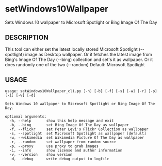 # setWindows10Wallpaper
Sets Windows 10 wallpaper to Microsoft Spotlight or Bing Image Of The Day

## DESCRIPTION

This tool can either set the latest locally stored Microsoft
Spotlight (--spotlight) image as Desktop wallpaper. Or it fetches
the latest image from Bing's Image Of The Day (--bing) collection
and set's it as wallpaper. Or it does randomly one of the two (--random)
Default: Microsoft Spotlight

## USAGE

    usage: setWindows10Wallpaper_cli.py [-h] [-b] [-f] [-s] [-w] [-r] [-p] [-i] [-v] [-d]

    Sets Windows 10 wallpaper to Microsoft Spotlight or Bing Image Of The Day.

    optional arguments:
      -h, --help       show this help message and exit
      -b, --bing       set Bing Image Of The Day as wallpaper
      -f, --flickr     set Peter Levi's Flickr Collection as wallpaper
      -s, --spotlight  set Microsoft Spotlight as wallpaper [default]
      -w, --wikimedia  set Wikimedia Picture Of The Day as wallpaper
      -r, --random     set wallpaper from random source
      -p, --proxy      use proxy to grab images
      -i, --info       show license and author information
      -v, --version    show version
      -d, --debug      write debug output to logfile